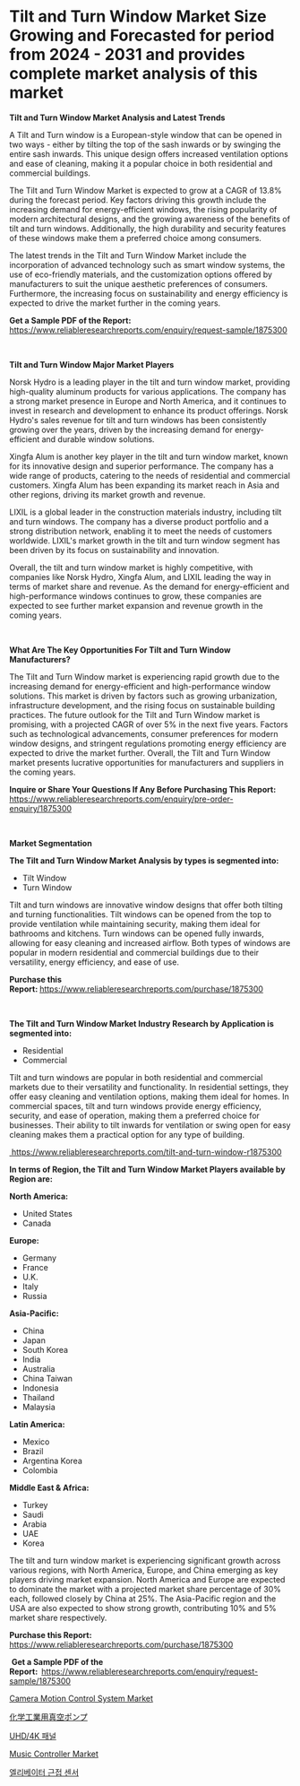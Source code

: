 <p><h1>Tilt and Turn Window Market Size Growing and Forecasted for period from 2024 - 2031 and provides complete market analysis of this market</h1></p><p><strong>Tilt and Turn Window Market Analysis and Latest Trends</strong></p>
<p><p>A Tilt and Turn window is a European-style window that can be opened in two ways - either by tilting the top of the sash inwards or by swinging the entire sash inwards. This unique design offers increased ventilation options and ease of cleaning, making it a popular choice in both residential and commercial buildings.</p><p>The Tilt and Turn Window Market is expected to grow at a CAGR of 13.8% during the forecast period. Key factors driving this growth include the increasing demand for energy-efficient windows, the rising popularity of modern architectural designs, and the growing awareness of the benefits of tilt and turn windows. Additionally, the high durability and security features of these windows make them a preferred choice among consumers.</p><p>The latest trends in the Tilt and Turn Window Market include the incorporation of advanced technology such as smart window systems, the use of eco-friendly materials, and the customization options offered by manufacturers to suit the unique aesthetic preferences of consumers. Furthermore, the increasing focus on sustainability and energy efficiency is expected to drive the market further in the coming years.</p></p>
<p><strong>Get a Sample PDF of the Report:&nbsp;</strong> <a href="https://www.reliableresearchreports.com/enquiry/request-sample/1875300">https://www.reliableresearchreports.com/enquiry/request-sample/1875300</a></p>
<p>&nbsp;</p>
<p><strong>Tilt and Turn Window Major Market Players</strong></p>
<p><p>Norsk Hydro is a leading player in the tilt and turn window market, providing high-quality aluminum products for various applications. The company has a strong market presence in Europe and North America, and it continues to invest in research and development to enhance its product offerings. Norsk Hydro's sales revenue for tilt and turn windows has been consistently growing over the years, driven by the increasing demand for energy-efficient and durable window solutions.</p><p>Xingfa Alum is another key player in the tilt and turn window market, known for its innovative design and superior performance. The company has a wide range of products, catering to the needs of residential and commercial customers. Xingfa Alum has been expanding its market reach in Asia and other regions, driving its market growth and revenue.</p><p>LIXIL is a global leader in the construction materials industry, including tilt and turn windows. The company has a diverse product portfolio and a strong distribution network, enabling it to meet the needs of customers worldwide. LIXIL's market growth in the tilt and turn window segment has been driven by its focus on sustainability and innovation.</p><p>Overall, the tilt and turn window market is highly competitive, with companies like Norsk Hydro, Xingfa Alum, and LIXIL leading the way in terms of market share and revenue. As the demand for energy-efficient and high-performance windows continues to grow, these companies are expected to see further market expansion and revenue growth in the coming years.</p></p>
<p>&nbsp;</p>
<p><strong>What Are The Key Opportunities For Tilt and Turn Window Manufacturers?</strong></p>
<p><p>The Tilt and Turn Window market is experiencing rapid growth due to the increasing demand for energy-efficient and high-performance window solutions. This market is driven by factors such as growing urbanization, infrastructure development, and the rising focus on sustainable building practices. The future outlook for the Tilt and Turn Window market is promising, with a projected CAGR of over 5% in the next five years. Factors such as technological advancements, consumer preferences for modern window designs, and stringent regulations promoting energy efficiency are expected to drive the market further. Overall, the Tilt and Turn Window market presents lucrative opportunities for manufacturers and suppliers in the coming years.</p></p>
<p><strong>Inquire or Share Your Questions If Any Before Purchasing This Report:</strong> <a href="https://www.reliableresearchreports.com/enquiry/pre-order-enquiry/1875300">https://www.reliableresearchreports.com/enquiry/pre-order-enquiry/1875300</a></p>
<p>&nbsp;</p>
<p><strong>Market Segmentation</strong></p>
<p><strong>The Tilt and Turn Window Market Analysis by types is segmented into:</strong></p>
<p><ul><li>Tilt Window</li><li>Turn Window</li></ul></p>
<p><p>Tilt and turn windows are innovative window designs that offer both tilting and turning functionalities. Tilt windows can be opened from the top to provide ventilation while maintaining security, making them ideal for bathrooms and kitchens. Turn windows can be opened fully inwards, allowing for easy cleaning and increased airflow. Both types of windows are popular in modern residential and commercial buildings due to their versatility, energy efficiency, and ease of use.</p></p>
<p><strong>Purchase this Report:&nbsp;</strong><a href="https://www.reliableresearchreports.com/purchase/1875300">https://www.reliableresearchreports.com/purchase/1875300</a></p>
<p>&nbsp;</p>
<p><strong>The Tilt and Turn Window Market Industry Research by Application is segmented into:</strong></p>
<p><ul><li>Residential</li><li>Commercial</li></ul></p>
<p><p>Tilt and turn windows are popular in both residential and commercial markets due to their versatility and functionality. In residential settings, they offer easy cleaning and ventilation options, making them ideal for homes. In commercial spaces, tilt and turn windows provide energy efficiency, security, and ease of operation, making them a preferred choice for businesses. Their ability to tilt inwards for ventilation or swing open for easy cleaning makes them a practical option for any type of building.</p></p>
<p><a href="https://www.reliableresearchreports.com/tilt-and-turn-window-r1875300">&nbsp;https://www.reliableresearchreports.com/tilt-and-turn-window-r1875300</a></p>
<p><strong>In terms of Region, the Tilt and Turn Window Market Players available by Region are:</strong></p>
<p>
    <p> <strong> North America: </strong>
        <ul>
            <li>United States</li>
            <li>Canada</li>
        </ul>
        </p> 
    <p> <strong> Europe: </strong>
        <ul>
            <li>Germany</li>
            <li>France</li>
            <li>U.K.</li>
            <li>Italy</li>
            <li>Russia</li>
        </ul>
        </p> 
    <p> <strong> Asia-Pacific: </strong>
        <ul>
            <li>China</li>
            <li>Japan</li>
            <li>South Korea</li>
            <li>India</li>
            <li>Australia</li>
            <li>China Taiwan</li>
            <li>Indonesia</li>
            <li>Thailand</li>
            <li>Malaysia</li>
        </ul>
        </p> 
    <p> <strong> Latin America: </strong>
        <ul>
            <li>Mexico</li>
            <li>Brazil</li>
            <li>Argentina Korea</li>
            <li>Colombia</li>
        </ul>
        </p> 
    <p> <strong> Middle East & Africa: </strong>
        <ul>
            <li>Turkey</li>
            <li>Saudi</li>
            <li>Arabia</li>
            <li>UAE</li>
            <li>Korea</li>
        </ul>
    </p>
    </p>
<p><p>The tilt and turn window market is experiencing significant growth across various regions, with North America, Europe, and China emerging as key players driving market expansion. North America and Europe are expected to dominate the market with a projected market share percentage of 30% each, followed closely by China at 25%. The Asia-Pacific region and the USA are also expected to show strong growth, contributing 10% and 5% market share respectively.</p></p>
<p><strong>Purchase this Report: </strong><a href="https://www.reliableresearchreports.com/purchase/1875300">https://www.reliableresearchreports.com/purchase/1875300</a></p>
<p>&nbsp;<strong>Get a Sample PDF of the Report:&nbsp;&nbsp;</strong><a href="https://www.reliableresearchreports.com/enquiry/request-sample/1875300">https://www.reliableresearchreports.com/enquiry/request-sample/1875300</a></p>
<p><strong></strong></p>
<p><p><a href="https://github.com/aafbctfl75/Market-Research-Report-List-1/blob/main/camera-motion-control-system-market.md">Camera Motion Control System Market</a></p><p><a href="https://medium.com/@jack3lambert/2024%E5%B9%B4%E3%81%8B%E3%82%892031%E5%B9%B4%E3%81%BE%E3%81%A7%E3%81%AE-%E3%81%AEcagr%E3%81%AB%E3%82%88%E3%82%8B%E6%88%90%E9%95%B7%E3%82%92%E7%B6%9A%E3%81%91%E3%82%8B%E5%8C%96%E5%AD%A6%E5%B7%A5%E6%A5%AD%E7%94%A8%E7%9C%9F%E7%A9%BA%E3%83%9D%E3%83%B3%E3%83%97%E5%B8%82%E5%A0%B4%E3%81%AE%E8%A6%8F%E6%A8%A1%E3%81%AB%E3%81%A4%E3%81%84%E3%81%A6%E3%81%AE%E6%B4%9E%E5%AF%9F-a2f9ea221678">化学工業用真空ポンプ</a></p><p><a href="https://github.com/ThomasElmes2022/Market-Research-Report-List-1/blob/main/3660936152120.md">UHD/4K 패널</a></p><p><a href="https://github.com/iprahimabdulrahmman/Market-Research-Report-List-1/blob/main/music-controller-market.md">Music Controller Market</a></p><p><a href="https://medium.com/@brianankunding2022/%EA%B8%80%EB%A1%9C%EB%B2%8C-%EC%97%98%EB%A6%AC%EB%B2%A0%EC%9D%B4%ED%84%B0-%EA%B7%BC%EC%A0%91-%EC%84%BC%EC%84%9C-%EC%8B%9C%EC%9E%A5%EC%9D%98-%ED%8F%AC%EA%B4%84%EC%A0%81-%EB%B6%84%EC%84%9D-%EC%84%B1%EC%9E%A5-%ED%8A%B8%EB%A0%8C%EB%93%9C-%EB%B0%8F-%EC%8B%9C%EC%9E%A5-%EC%98%88%EC%B8%A1-2024-2031-2ab6652bb5f2">엘리베이터 근접 센서</a></p></p>